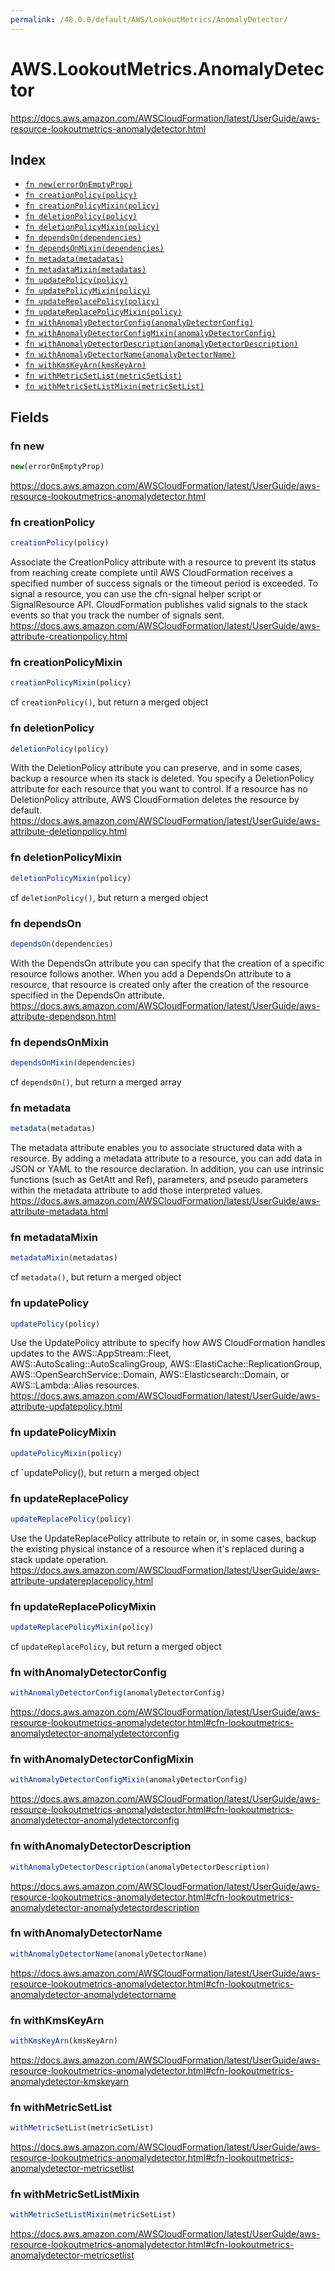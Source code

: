 ```yaml
---
permalink: /48.0.0/default/AWS/LookoutMetrics/AnomalyDetector/
---
```


# AWS.LookoutMetrics.AnomalyDetector

https://docs.aws.amazon.com/AWSCloudFormation/latest/UserGuide/aws-resource-lookoutmetrics-anomalydetector.html

## Index

* [`fn new(errorOnEmptyProp)`](#fn-new)
* [`fn creationPolicy(policy)`](#fn-creationpolicy)
* [`fn creationPolicyMixin(policy)`](#fn-creationpolicymixin)
* [`fn deletionPolicy(policy)`](#fn-deletionpolicy)
* [`fn deletionPolicyMixin(policy)`](#fn-deletionpolicymixin)
* [`fn dependsOn(dependencies)`](#fn-dependson)
* [`fn dependsOnMixin(dependencies)`](#fn-dependsonmixin)
* [`fn metadata(metadatas)`](#fn-metadata)
* [`fn metadataMixin(metadatas)`](#fn-metadatamixin)
* [`fn updatePolicy(policy)`](#fn-updatepolicy)
* [`fn updatePolicyMixin(policy)`](#fn-updatepolicymixin)
* [`fn updateReplacePolicy(policy)`](#fn-updatereplacepolicy)
* [`fn updateReplacePolicyMixin(policy)`](#fn-updatereplacepolicymixin)
* [`fn withAnomalyDetectorConfig(anomalyDetectorConfig)`](#fn-withanomalydetectorconfig)
* [`fn withAnomalyDetectorConfigMixin(anomalyDetectorConfig)`](#fn-withanomalydetectorconfigmixin)
* [`fn withAnomalyDetectorDescription(anomalyDetectorDescription)`](#fn-withanomalydetectordescription)
* [`fn withAnomalyDetectorName(anomalyDetectorName)`](#fn-withanomalydetectorname)
* [`fn withKmsKeyArn(kmsKeyArn)`](#fn-withkmskeyarn)
* [`fn withMetricSetList(metricSetList)`](#fn-withmetricsetlist)
* [`fn withMetricSetListMixin(metricSetList)`](#fn-withmetricsetlistmixin)

## Fields

### fn new

```ts
new(errorOnEmptyProp)
```

https://docs.aws.amazon.com/AWSCloudFormation/latest/UserGuide/aws-resource-lookoutmetrics-anomalydetector.html

### fn creationPolicy

```ts
creationPolicy(policy)
```

Associate the CreationPolicy attribute with a resource to prevent its status from reaching create complete until AWS CloudFormation receives a specified number of success signals or the timeout period is exceeded. To signal a resource, you can use the cfn-signal helper script or SignalResource API. CloudFormation publishes valid signals to the stack events so that you track the number of signals sent. 
https://docs.aws.amazon.com/AWSCloudFormation/latest/UserGuide/aws-attribute-creationpolicy.html

### fn creationPolicyMixin

```ts
creationPolicyMixin(policy)
```

cf `creationPolicy()`, but return a merged object

### fn deletionPolicy

```ts
deletionPolicy(policy)
```

With the DeletionPolicy attribute you can preserve, and in some cases, backup a resource when its stack is deleted. You specify a DeletionPolicy attribute for each resource that you want to control. If a resource has no DeletionPolicy attribute, AWS CloudFormation deletes the resource by default. 
https://docs.aws.amazon.com/AWSCloudFormation/latest/UserGuide/aws-attribute-deletionpolicy.html

### fn deletionPolicyMixin

```ts
deletionPolicyMixin(policy)
```

cf `deletionPolicy()`, but return a merged object

### fn dependsOn

```ts
dependsOn(dependencies)
```

With the DependsOn attribute you can specify that the creation of a specific resource follows another. When you add a DependsOn attribute to a resource, that resource is created only after the creation of the resource specified in the DependsOn attribute. 
https://docs.aws.amazon.com/AWSCloudFormation/latest/UserGuide/aws-attribute-dependson.html

### fn dependsOnMixin

```ts
dependsOnMixin(dependencies)
```

cf `dependsOn()`, but return a merged array

### fn metadata

```ts
metadata(metadatas)
```

The metadata attribute enables you to associate structured data with a resource. By adding a metadata attribute to a resource, you can add data in JSON or YAML to the resource declaration. In addition, you can use intrinsic functions (such as GetAtt and Ref), parameters, and pseudo parameters within the metadata attribute to add those interpreted values. 
https://docs.aws.amazon.com/AWSCloudFormation/latest/UserGuide/aws-attribute-metadata.html

### fn metadataMixin

```ts
metadataMixin(metadatas)
```

cf `metadata()`, but return a merged object

### fn updatePolicy

```ts
updatePolicy(policy)
```

Use the UpdatePolicy attribute to specify how AWS CloudFormation handles updates to the AWS::AppStream::Fleet, AWS::AutoScaling::AutoScalingGroup, AWS::ElastiCache::ReplicationGroup, AWS::OpenSearchService::Domain, AWS::Elasticsearch::Domain, or AWS::Lambda::Alias resources. 
https://docs.aws.amazon.com/AWSCloudFormation/latest/UserGuide/aws-attribute-updatepolicy.html

### fn updatePolicyMixin

```ts
updatePolicyMixin(policy)
```

cf `updatePolicy(), but return a merged object

### fn updateReplacePolicy

```ts
updateReplacePolicy(policy)
```

Use the UpdateReplacePolicy attribute to retain or, in some cases, backup the existing physical instance of a resource when it's replaced during a stack update operation. 
https://docs.aws.amazon.com/AWSCloudFormation/latest/UserGuide/aws-attribute-updatereplacepolicy.html

### fn updateReplacePolicyMixin

```ts
updateReplacePolicyMixin(policy)
```

cf `updateReplacePolicy`, but return a merged object

### fn withAnomalyDetectorConfig

```ts
withAnomalyDetectorConfig(anomalyDetectorConfig)
```

https://docs.aws.amazon.com/AWSCloudFormation/latest/UserGuide/aws-resource-lookoutmetrics-anomalydetector.html#cfn-lookoutmetrics-anomalydetector-anomalydetectorconfig

### fn withAnomalyDetectorConfigMixin

```ts
withAnomalyDetectorConfigMixin(anomalyDetectorConfig)
```

https://docs.aws.amazon.com/AWSCloudFormation/latest/UserGuide/aws-resource-lookoutmetrics-anomalydetector.html#cfn-lookoutmetrics-anomalydetector-anomalydetectorconfig

### fn withAnomalyDetectorDescription

```ts
withAnomalyDetectorDescription(anomalyDetectorDescription)
```

https://docs.aws.amazon.com/AWSCloudFormation/latest/UserGuide/aws-resource-lookoutmetrics-anomalydetector.html#cfn-lookoutmetrics-anomalydetector-anomalydetectordescription

### fn withAnomalyDetectorName

```ts
withAnomalyDetectorName(anomalyDetectorName)
```

https://docs.aws.amazon.com/AWSCloudFormation/latest/UserGuide/aws-resource-lookoutmetrics-anomalydetector.html#cfn-lookoutmetrics-anomalydetector-anomalydetectorname

### fn withKmsKeyArn

```ts
withKmsKeyArn(kmsKeyArn)
```

https://docs.aws.amazon.com/AWSCloudFormation/latest/UserGuide/aws-resource-lookoutmetrics-anomalydetector.html#cfn-lookoutmetrics-anomalydetector-kmskeyarn

### fn withMetricSetList

```ts
withMetricSetList(metricSetList)
```

https://docs.aws.amazon.com/AWSCloudFormation/latest/UserGuide/aws-resource-lookoutmetrics-anomalydetector.html#cfn-lookoutmetrics-anomalydetector-metricsetlist

### fn withMetricSetListMixin

```ts
withMetricSetListMixin(metricSetList)
```

https://docs.aws.amazon.com/AWSCloudFormation/latest/UserGuide/aws-resource-lookoutmetrics-anomalydetector.html#cfn-lookoutmetrics-anomalydetector-metricsetlist
